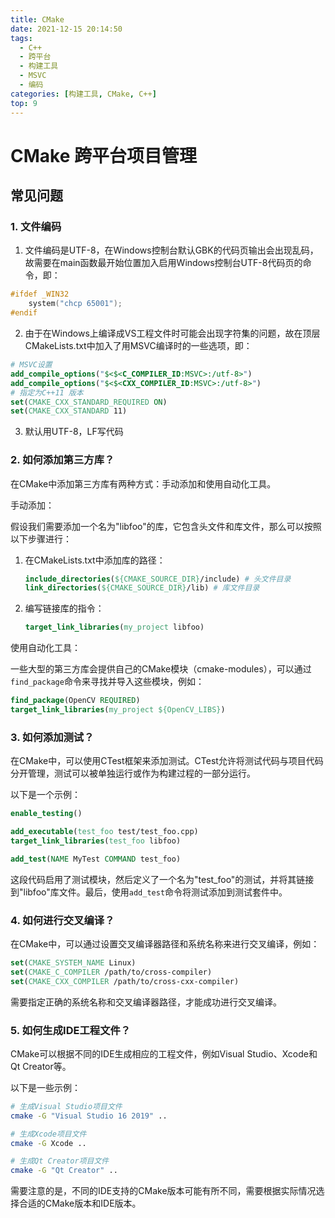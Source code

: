 ```yaml
---
title: CMake
date: 2021-12-15 20:14:50
tags:
  - C++
  - 跨平台
  - 构建工具
  - MSVC
  - 编码
categories: [构建工具, CMake, C++]
top: 9
---
```


# CMake 跨平台项目管理

## 常见问题

### 1. 文件编码

1. 文件编码是UTF-8，在Windows控制台默认GBK的代码页输出会出现乱码，故需要在main函数最开始位置加入启用Windows控制台UTF-8代码页的命令，即：

```c++
#ifdef _WIN32
    system("chcp 65001");
#endif
```

2. 由于在Windows上编译成VS工程文件时可能会出现字符集的问题，故在顶层CMakeLists.txt中加入了用MSVC编译时的一些选项，即：

```cmake
# MSVC设置
add_compile_options("$<$<C_COMPILER_ID:MSVC>:/utf-8>")
add_compile_options("$<$<CXX_COMPILER_ID:MSVC>:/utf-8>")
# 指定为C++11 版本
set(CMAKE_CXX_STANDARD_REQUIRED ON)
set(CMAKE_CXX_STANDARD 11)
```

3. 默认用UTF-8，LF写代码

### 2. 如何添加第三方库？

在CMake中添加第三方库有两种方式：手动添加和使用自动化工具。

手动添加：

假设我们需要添加一个名为"libfoo"的库，它包含头文件和库文件，那么可以按照以下步骤进行：

1. 在CMakeLists.txt中添加库的路径：

   ```cmake
   include_directories(${CMAKE_SOURCE_DIR}/include) # 头文件目录
   link_directories(${CMAKE_SOURCE_DIR}/lib) # 库文件目录
   ```

2. 编写链接库的指令：

   ```cmake
   target_link_libraries(my_project libfoo)
   ```

使用自动化工具：

一些大型的第三方库会提供自己的CMake模块（cmake-modules），可以通过`find_package`命令来寻找并导入这些模块，例如：

```cmake
find_package(OpenCV REQUIRED)
target_link_libraries(my_project ${OpenCV_LIBS})
```

### 3. 如何添加测试？

在CMake中，可以使用CTest框架来添加测试。CTest允许将测试代码与项目代码分开管理，测试可以被单独运行或作为构建过程的一部分运行。

以下是一个示例：

```cmake
enable_testing()

add_executable(test_foo test/test_foo.cpp)
target_link_libraries(test_foo libfoo)

add_test(NAME MyTest COMMAND test_foo)
```

这段代码启用了测试模块，然后定义了一个名为"test_foo"的测试，并将其链接到"libfoo"库文件。最后，使用`add_test`命令将测试添加到测试套件中。

### 4. 如何进行交叉编译？

在CMake中，可以通过设置交叉编译器路径和系统名称来进行交叉编译，例如：

```cmake
set(CMAKE_SYSTEM_NAME Linux)
set(CMAKE_C_COMPILER /path/to/cross-compiler)
set(CMAKE_CXX_COMPILER /path/to/cross-cxx-compiler)
```

需要指定正确的系统名称和交叉编译器路径，才能成功进行交叉编译。

### 5. 如何生成IDE工程文件？

CMake可以根据不同的IDE生成相应的工程文件，例如Visual Studio、Xcode和Qt Creator等。

以下是一些示例：

```bash
# 生成Visual Studio项目文件
cmake -G "Visual Studio 16 2019" ..

# 生成Xcode项目文件
cmake -G Xcode ..

# 生成Qt Creator项目文件
cmake -G "Qt Creator" ..
```

需要注意的是，不同的IDE支持的CMake版本可能有所不同，需要根据实际情况选择合适的CMake版本和IDE版本。
